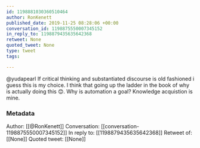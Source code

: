 ```yaml
---
id: 1198881030360510464
author: RonKenett
published_date: 2019-11-25 08:28:06 +00:00
conversation_id: 1198875550007345152
in_reply_to: 1198879435635642368
retweet: None
quoted_tweet: None
type: tweet
tags:

---
```


@yudapearl If critical thinking and substantiated discourse is old fashioned i guess this is my choice. I think that going up the ladder in the book of why is actually doing this  😊. Why is automation a goal? Knowledge acquistion is mine.

### Metadata

Author: [[@RonKenett]]
Conversation: [[conversation-1198875550007345152]]
In reply to: [[1198879435635642368]]
Retweet of: [[None]]
Quoted tweet: [[None]]
